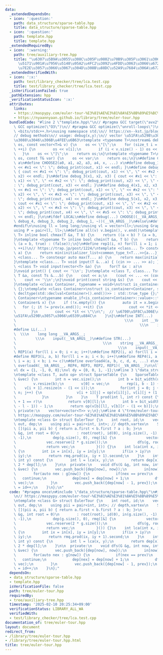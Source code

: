```yaml
---
data:
  _extendedDependsOn:
  - icon: ':question:'
    path: data_structure/sparse-table.hpp
    title: data_structure/sparse-table.hpp
  - icon: ':question:'
    path: template.hpp
    title: template.hpp
  _extendedRequiredBy:
  - icon: ':warning:'
    path: tree/auxiliary-tree.hpp
    title: "\u6307\u5B9A\u3055\u308C\u305F\u9802\u70B9\u305F\u3061\u306E\u6700\u5C0F\
      \u5171\u901A\u7956\u5148\u95A2\u4FC2\u3092\u4FDD\u3063\u3066\u6728\u3092\u5727\
      \u7E2E\u3057\u3066\u3067\u304D\u308B\u88DC\u52A9\u7684\u306A\u6728"
  _extendedVerifiedWith:
  - icon: ':x:'
    path: test/library_checker/tree/lca.test.cpp
    title: test/library_checker/tree/lca.test.cpp
  _isVerificationFailed: true
  _pathExtension: hpp
  _verificationStatusIcon: ':x:'
  attributes:
    links:
    - https://maspypy.com/euler-tour-%E3%81%AE%E3%81%8A%E5%8B%89%E5%BC%B7
    - https://nyaannyaan.github.io/library/tree/euler-tour.hpp
  bundledCode: "#line 2 \"template.hpp\"\n// #pragma GCC target(\"avx2\")\n// #pragma\
    \ GCC optimize(\"O3\")\n// #pragma GCC optimize(\"unroll-loops\")\n\n#include\
    \ <bits/stdc++.h>\nusing namespace std;\n// https://xn--kst.jp/blog/2019/08/29/cpp-comp/\n\
    // debug methods\n// usage: debug(x,y);\n// vector \u51FA\u529B\u3067\u304D\u308B\
    \u3088\u3046\u306B\u4FEE\u6B63\ntemplate <typename T>\nostream& debug_print(ostream&\
    \ os, const vector<T>& v) {\n    os << \"[\";\n    for (size_t i = 0; i < v.size();\
    \ ++i) {\n        os << v[i];\n        if (i < v.size() - 1) os << \", \";\n \
    \   }\n    os << \"]\";\n    return os;\n}\ntemplate <typename T>\nostream& debug_print(ostream&\
    \ os, const T& var) {\n    os << var;\n    return os;\n}\n#define CHOOSE(a) CHOOSE2\
    \ a\n#define CHOOSE2(a0, a1, a2, a3, a4, x, ...) x\n#define debug_1(x1) { cout\
    \ << #x1 << \": \"; debug_print(cout, x1) << endl; }\n#define debug_2(x1, x2)\
    \ { cout << #x1 << \": \"; debug_print(cout, x1) << \", \" << #x2 << \": \"; debug_print(cout,\
    \ x2) << endl; }\n#define debug_3(x1, x2, x3) { cout << #x1 << \": \"; debug_print(cout,\
    \ x1) << \", \" << #x2 << \": \"; debug_print(cout, x2) << \", \" << #x3 << \"\
    : \"; debug_print(cout, x3) << endl; }\n#define debug_4(x1, x2, x3, x4) { cout\
    \ << #x1 << \": \"; debug_print(cout, x1) << \", \" << #x2 << \": \"; debug_print(cout,\
    \ x2) << \", \" << #x3 << \": \"; debug_print(cout, x3) << \", \" << #x4 << \"\
    : \"; debug_print(cout, x4) << endl; }\n#define debug_5(x1, x2, x3, x4, x5) {\
    \ cout << #x1 << \": \"; debug_print(cout, x1) << \", \" << #x2 << \": \"; debug_print(cout,\
    \ x2) << \", \" << #x3 << \": \"; debug_print(cout, x3) << \", \" << #x4 << \"\
    : \"; debug_print(cout, x4) << \", \" << #x5 << \": \"; debug_print(cout, x5)\
    \ << endl; }\n\n#ifdef LOCAL\n#define debug(...) CHOOSE((__VA_ARGS__, debug_5,\
    \ debug_4, debug_3, debug_2, debug_1, ~))(__VA_ARGS__)\n#else\n#define debug(...)\n\
    #endif\n\nusing ll = long long;\nusing vl = vector<ll>;\nusing Graph = vector<vector<ll>>;\n\
    using P = pair<ll, ll>;\n#define all(v) v.begin(), v.end()\ntemplate <typename\
    \ T> inline bool chmax(T &a, T b) {\n    return ((a < b) ? (a = b, true) : (false));\n\
    }\ntemplate <typename T> inline bool chmin(T &a, T b) {\n    return ((a > b) ?\
    \ (a = b, true) : (false));\n}\n#define rep1(i, n) for(ll i = 1; i <= ((ll)n);\
    \ ++i)\n// https://trap.jp/post/1224/\ntemplate <class... T> constexpr auto min(T...\
    \ a) {\n    return min(initializer_list<common_type_t<T...>>{a...});\n}\ntemplate\
    \ <class... T> constexpr auto max(T... a) {\n    return max(initializer_list<common_type_t<T...>>{a...});\n\
    }\ntemplate <class... T> void input(T &...a) { (cin >> ... >> a); }\ntemplate\
    \ <class T> void input(vector<T> &a) {\n    for(T &x : a)\n        cin >> x;\n\
    }\nvoid print() { cout << '\\n'; }\ntemplate <class T, class... Ts> void print(const\
    \ T &a, const Ts &...b) {\n    cout << a;\n    (cout << ... << (cout << ' ', b));\n\
    \    cout << '\\n';\n}\nvoid print(const string &s) {\n    cout << s << '\\n';\n\
    }\ntemplate <class Container, typename = void>\nstruct is_container : std::false_type\
    \ {};\ntemplate <class Container>\nstruct is_container<Container, std::void_t<decltype(std::declval<Container>().begin()),\
    \ decltype(std::declval<Container>().end())>> : std::true_type {};\ntemplate <class\
    \ Container>\ntypename enable_if<is_container<Container>::value>::type print(const\
    \ Container& x) {\n    if (!x.empty()) {\n        auto it = x.begin();\n     \
    \   for (; it != prev(x.end()); ++it) {\n            cout << *it << \" \";\n \
    \       }\n        cout << *it << \"\\n\";  // \u6700\u5F8C\u306E\u8981\u7D20\u3092\
    \u51FA\u529B\u3057\u3066\u6539\u884C\n    }\n}\n#define INT(...)             \
    \                                                  \\\n    int __VA_ARGS__;  \
    \                                                         \\\n    input(__VA_ARGS__)\n\
    #define LL(...)                                                              \
    \  \\\n    long long __VA_ARGS__;                                            \
    \         \\\n    input(__VA_ARGS__)\n#define STR(...)                       \
    \                                        \\\n    string __VA_ARGS__;         \
    \                                               \\\n    input(__VA_ARGS__)\n#define\
    \ REP1(a) for(ll i = 0; i < a; i++)\n#define REP2(i, a) for(ll i = 0; i < a; i++)\n\
    #define REP3(i, a, b) for(ll i = a; i < b; i++)\n#define REP4(i, a, b, c) for(ll\
    \ i = a; i < b; i += c)\n#define overload4(a, b, c, d, e, ...) e\n#define rep(...)\
    \ overload4(__VA_ARGS__, REP4, REP3, REP2, REP1)(__VA_ARGS__)\n\nll inf = 3e18;\n\
    vl dx = {1, -1, 0, 0};\nvl dy = {0, 0, 1, -1};\n#line 3 \"data_structure/sparse-table.hpp\"\
    \ntemplate <class T, auto op> struct SparseTable {\n    SparseTable(const vector<T>\
    \ &vec) {\n        int n = vec.size();\n        int b = bit_width(unsigned(n));\n\
    \        v.resize(b);\n        v[0] = vec;\n        rep(i, b - 1) {\n        \
    \    v[i + 1].resize(n - (1 << i));\n            for(int j = 0; j + (1 << i) <\
    \ n; j++) {\n                v[i + 1][j] = op(v[i][j], v[i][j + (1 << i)]);\n\
    \            }\n        }\n    }\n    T prod(int l, int r) const {\n        if(l\
    \ + 1 == r)\n            return v[0][l];\n        int b = bit_width(unsigned(r\
    \ - l - 1)) - 1;\n        return op(v[b][l], v[b][r - (1 << b)]);\n    }\n\n \
    \ private:\n    vector<vector<T>> v;\n};\n#line 4 \"tree/euler-tour.hpp\"\n//\
    \ https://maspypy.com/euler-tour-%E3%81%AE%E3%81%8A%E5%8B%89%E5%BC%B7\n// https://nyaannyaan.github.io/library/tree/euler-tour.hpp\n\
    \ntemplate <class G> struct EulerTour {\n    int root, id;\n    vector<int> in,\
    \ out, dep;\n    using pii = pair<int, int>; // depth,vartex\n    SparseTable<pii,\
    \ [](pii a, pii b) { return a.first < b.first ? a : b; }>\n        rmq;\n    EulerTour(G\
    \ &g, int root = 0)\n        : root(root), id(0), in(g.size(), -1), out(g.size(),\
    \ -1),\n          dep(g.size(), 0), rmq([&] {\n              vector<pii> vec;\n\
    \              vec.reserve(2 * g.size());\n              dfs(g, root, -1, vec);\n\
    \              return vec;\n          }()) {}\n    int lca(int x, int y) const\
    \ {\n        int ix = in[x], iy = in[y];\n        if(ix > iy)\n            swap(ix,\
    \ iy);\n        return rmq.prod(ix, iy + 1).second;\n    }\n    int dist(int x,\
    \ int y) const {\n        int l = lca(x, y);\n        return dep[x] + dep[y] -\
    \ 2 * dep[l];\n    }\n\n  private:\n    void dfs(G &g, int now, int prev, vector<pii>\
    \ &vec) {\n        vec.push_back({dep[now], now});\n        in[now] = id++;\n\
    \        for(auto nex : g[now]) {\n            if(nex == prev)\n             \
    \   continue;\n            dep[nex] = dep[now] + 1;\n            dfs(g, nex, now,\
    \ vec);\n        }\n        vec.push_back({dep[now] - 1, prev});\n        out[now]\
    \ = id++;\n    }\n};\n"
  code: "#pragma once\n#include \"data_structure/sparse-table.hpp\"\n#include \"template.hpp\"\
    \n// https://maspypy.com/euler-tour-%E3%81%AE%E3%81%8A%E5%8B%89%E5%BC%B7\n// https://nyaannyaan.github.io/library/tree/euler-tour.hpp\n\
    \ntemplate <class G> struct EulerTour {\n    int root, id;\n    vector<int> in,\
    \ out, dep;\n    using pii = pair<int, int>; // depth,vartex\n    SparseTable<pii,\
    \ [](pii a, pii b) { return a.first < b.first ? a : b; }>\n        rmq;\n    EulerTour(G\
    \ &g, int root = 0)\n        : root(root), id(0), in(g.size(), -1), out(g.size(),\
    \ -1),\n          dep(g.size(), 0), rmq([&] {\n              vector<pii> vec;\n\
    \              vec.reserve(2 * g.size());\n              dfs(g, root, -1, vec);\n\
    \              return vec;\n          }()) {}\n    int lca(int x, int y) const\
    \ {\n        int ix = in[x], iy = in[y];\n        if(ix > iy)\n            swap(ix,\
    \ iy);\n        return rmq.prod(ix, iy + 1).second;\n    }\n    int dist(int x,\
    \ int y) const {\n        int l = lca(x, y);\n        return dep[x] + dep[y] -\
    \ 2 * dep[l];\n    }\n\n  private:\n    void dfs(G &g, int now, int prev, vector<pii>\
    \ &vec) {\n        vec.push_back({dep[now], now});\n        in[now] = id++;\n\
    \        for(auto nex : g[now]) {\n            if(nex == prev)\n             \
    \   continue;\n            dep[nex] = dep[now] + 1;\n            dfs(g, nex, now,\
    \ vec);\n        }\n        vec.push_back({dep[now] - 1, prev});\n        out[now]\
    \ = id++;\n    }\n};"
  dependsOn:
  - data_structure/sparse-table.hpp
  - template.hpp
  isVerificationFile: false
  path: tree/euler-tour.hpp
  requiredBy:
  - tree/auxiliary-tree.hpp
  timestamp: '2025-02-10 20:25:34+09:00'
  verificationStatus: LIBRARY_ALL_WA
  verifiedWith:
  - test/library_checker/tree/lca.test.cpp
documentation_of: tree/euler-tour.hpp
layout: document
redirect_from:
- /library/tree/euler-tour.hpp
- /library/tree/euler-tour.hpp.html
title: tree/euler-tour.hpp
---
```

